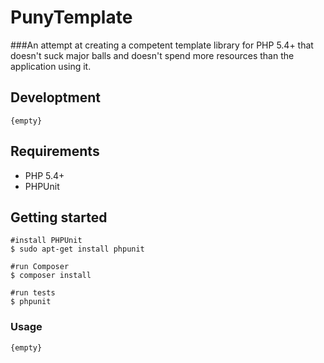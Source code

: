# PunyTemplate
###An attempt at creating a competent template library for PHP 5.4+ that doesn't suck major balls and doesn't spend more resources than the application using it.

## Developtment
    
    {empty}

## Requirements

 * PHP 5.4+
 * PHPUnit

## Getting started
    
    #install PHPUnit
    $ sudo apt-get install phpunit

    #run Composer
    $ composer install
    
    #run tests
    $ phpunit

### Usage

    {empty}